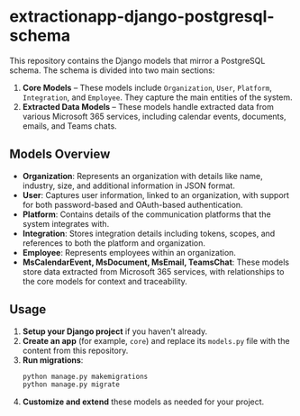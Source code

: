 # extractionapp-django-postgresql-schema

This repository contains the Django models that mirror a PostgreSQL schema. The schema is divided into two main sections:

1. **Core Models** – These models include `Organization`, `User`, `Platform`, `Integration`, and `Employee`. They capture the main entities of the system.
2. **Extracted Data Models** – These models handle extracted data from various Microsoft 365 services, including calendar events, documents, emails, and Teams chats.

## Models Overview

- **Organization**: Represents an organization with details like name, industry, size, and additional information in JSON format.
- **User**: Captures user information, linked to an organization, with support for both password-based and OAuth-based authentication.
- **Platform**: Contains details of the communication platforms that the system integrates with.
- **Integration**: Stores integration details including tokens, scopes, and references to both the platform and organization.
- **Employee**: Represents employees within an organization.
- **MsCalendarEvent, MsDocument, MsEmail, TeamsChat**: These models store data extracted from Microsoft 365 services, with relationships to the core models for context and traceability.

## Usage

1. **Setup your Django project** if you haven't already.
2. **Create an app** (for example, `core`) and replace its `models.py` file with the content from this repository.
3. **Run migrations**:
    ```bash
    python manage.py makemigrations
    python manage.py migrate
    ```
4. **Customize and extend** these models as needed for your project.

